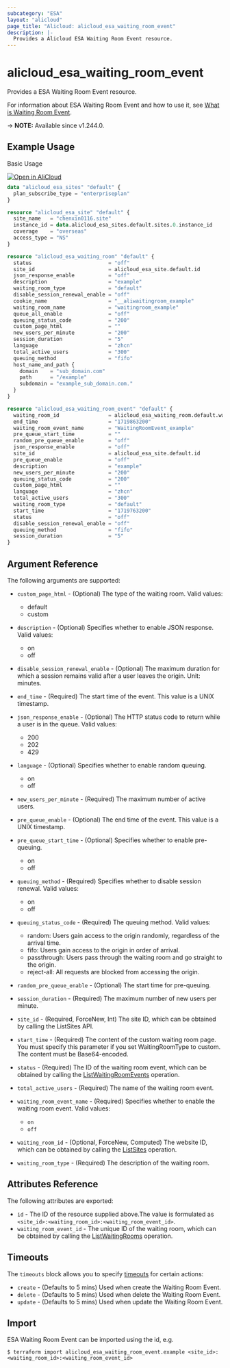 ```yaml
---
subcategory: "ESA"
layout: "alicloud"
page_title: "Alicloud: alicloud_esa_waiting_room_event"
description: |-
  Provides a Alicloud ESA Waiting Room Event resource.
---
```


# alicloud_esa_waiting_room_event

Provides a ESA Waiting Room Event resource.



For information about ESA Waiting Room Event and how to use it, see [What is Waiting Room Event](https://next.api.alibabacloud.com/document/ESA/2024-09-10/CreateWaitingRoomEvent).

-> **NOTE:** Available since v1.244.0.

## Example Usage

Basic Usage

<div style="display: block;margin-bottom: 40px;"><div class="oics-button" style="float: right;position: absolute;margin-bottom: 10px;">
  <a href="https://api.aliyun.com/terraform?resource=alicloud_esa_waiting_room_event&exampleId=20edd2d2-c7c1-982c-e81e-a6f67d2f191166378cb0&activeTab=example&spm=docs.r.esa_waiting_room_event.0.20edd2d2c7&intl_lang=EN_US" target="_blank">
    <img alt="Open in AliCloud" src="https://img.alicdn.com/imgextra/i1/O1CN01hjjqXv1uYUlY56FyX_!!6000000006049-55-tps-254-36.svg" style="max-height: 44px; max-width: 100%;">
  </a>
</div></div>

```terraform
data "alicloud_esa_sites" "default" {
  plan_subscribe_type = "enterpriseplan"
}

resource "alicloud_esa_site" "default" {
  site_name   = "chenxin0116.site"
  instance_id = data.alicloud_esa_sites.default.sites.0.instance_id
  coverage    = "overseas"
  access_type = "NS"
}

resource "alicloud_esa_waiting_room" "default" {
  status                         = "off"
  site_id                        = alicloud_esa_site.default.id
  json_response_enable           = "off"
  description                    = "example"
  waiting_room_type              = "default"
  disable_session_renewal_enable = "off"
  cookie_name                    = "__aliwaitingroom_example"
  waiting_room_name              = "waitingroom_example"
  queue_all_enable               = "off"
  queuing_status_code            = "200"
  custom_page_html               = ""
  new_users_per_minute           = "200"
  session_duration               = "5"
  language                       = "zhcn"
  total_active_users             = "300"
  queuing_method                 = "fifo"
  host_name_and_path {
    domain    = "sub_domain.com"
    path      = "/example"
    subdomain = "example_sub_domain.com."
  }
}

resource "alicloud_esa_waiting_room_event" "default" {
  waiting_room_id                = alicloud_esa_waiting_room.default.waiting_room_id
  end_time                       = "1719863200"
  waiting_room_event_name        = "WaitingRoomEvent_example"
  pre_queue_start_time           = ""
  random_pre_queue_enable        = "off"
  json_response_enable           = "off"
  site_id                        = alicloud_esa_site.default.id
  pre_queue_enable               = "off"
  description                    = "example"
  new_users_per_minute           = "200"
  queuing_status_code            = "200"
  custom_page_html               = ""
  language                       = "zhcn"
  total_active_users             = "300"
  waiting_room_type              = "default"
  start_time                     = "1719763200"
  status                         = "off"
  disable_session_renewal_enable = "off"
  queuing_method                 = "fifo"
  session_duration               = "5"
}
```

## Argument Reference

The following arguments are supported:
* `custom_page_html` - (Optional) The type of the waiting room. Valid values:

  - default
  - custom
* `description` - (Optional) Specifies whether to enable JSON response. Valid values:

  - on
  - off
* `disable_session_renewal_enable` - (Optional) The maximum duration for which a session remains valid after a user leaves the origin. Unit: minutes.
* `end_time` - (Required) The start time of the event. This value is a UNIX timestamp.
* `json_response_enable` - (Optional) The HTTP status code to return while a user is in the queue. Valid values:

  - 200
  - 202
  - 429
* `language` - (Optional) Specifies whether to enable random queuing.

  - on
  - off
* `new_users_per_minute` - (Required) The maximum number of active users.
* `pre_queue_enable` - (Optional) The end time of the event. This value is a UNIX timestamp.
* `pre_queue_start_time` - (Optional) Specifies whether to enable pre-queuing.

  - on
  - off
* `queuing_method` - (Required) Specifies whether to disable session renewal. Valid values:

  - on
  - off
* `queuing_status_code` - (Required) The queuing method. Valid values:

  - random: Users gain access to the origin randomly, regardless of the arrival time.
  - fifo: Users gain access to the origin in order of arrival.
  - passthrough: Users pass through the waiting room and go straight to the origin.
  - reject-all: All requests are blocked from accessing the origin.
* `random_pre_queue_enable` - (Optional) The start time for pre-queuing.
* `session_duration` - (Required) The maximum number of new users per minute.
* `site_id` - (Required, ForceNew, Int) The site ID, which can be obtained by calling the ListSites API.
* `start_time` - (Required) The content of the custom waiting room page. You must specify this parameter if you set WaitingRoomType to custom. The content must be Base64-encoded.
* `status` - (Required) The ID of the waiting room event, which can be obtained by calling the [ListWaitingRoomEvents](https://www.alibabacloud.com/help/en/doc-detail/2850279.html) operation.
* `total_active_users` - (Required) The name of the waiting room event.
* `waiting_room_event_name` - (Required) Specifies whether to enable the waiting room event. Valid values:

  -   `on`
  -   `off`
* `waiting_room_id` - (Optional, ForceNew, Computed) The website ID, which can be obtained by calling the [ListSites](https://www.alibabacloud.com/help/en/doc-detail/2850189.html) operation.
* `waiting_room_type` - (Required) The description of the waiting room.

## Attributes Reference

The following attributes are exported:
* `id` - The ID of the resource supplied above.The value is formulated as `<site_id>:<waiting_room_id>:<waiting_room_event_id>`.
* `waiting_room_event_id` - The unique ID of the waiting room, which can be obtained by calling the [ListWaitingRooms](https://www.alibabacloud.com/help/en/doc-detail/2850279.html) operation.

## Timeouts

The `timeouts` block allows you to specify [timeouts](https://www.terraform.io/docs/configuration-0-11/resources.html#timeouts) for certain actions:
* `create` - (Defaults to 5 mins) Used when create the Waiting Room Event.
* `delete` - (Defaults to 5 mins) Used when delete the Waiting Room Event.
* `update` - (Defaults to 5 mins) Used when update the Waiting Room Event.

## Import

ESA Waiting Room Event can be imported using the id, e.g.

```shell
$ terraform import alicloud_esa_waiting_room_event.example <site_id>:<waiting_room_id>:<waiting_room_event_id>
```